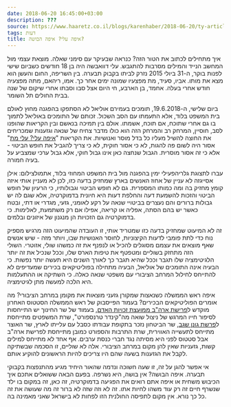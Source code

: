 ```yaml
---
date: 2018-06-20 16:45:00+03:00
description: ???
source: https://www.haaretz.co.il/blogs/karenhaber/2018-06-20/ty-article/0000017f-f8f0-d460-afff-fbf625450000
tags: דעות
title: איפה עלי? איפה הבושה?
---
```


איך מתחילים לכתוב את הטור הזה? כנראה שבעיקר עם סימני שאלה. מוצאת עצמי מול המחשב הנייד והמילים מסרבות להתגבש. עלי דוואבשה היה בן 18 חודשים כשביום שישי לפנות בוקר, ה-31 ביולי 2015 נזרק לביתו בקבוק תבערה. בין השריפה, החום והעשן הוא מצא את מותו. אביו, סעיד, מת מפצעיו שמונה ימים אחר כך. אמו, ריהאם, מתה מפצעיה חודש אחרי בעלה. אחמד, בן הארבע, חי היום אצל סבו וסבתו אחרי שיקום של שנה בבית החולים תל השומר. 

ביום שלישי, ה-19.6.2018, תומכים בעמירם אוליאל לא הסתפקו בהפגנה מחוץ לאולם בית המשפט בלוד, אלא התעמתו עם הסב השכול. זכותם של התומכים באוליאל לתמוך בו גם אחרי שתוכח, אם תוכח, אשמתו. אולם בין תמיכה בנאשם ובין הקריאות שהופנו לסב, חוסיין, המרחק רב והמרחק הזה הוא כולו מדבר צחיח של שנאה וגזענות שמכריחים את החוצה להשיל מעליו כל בדל מוסר ואנושיות. את הקריאות "[איפה עלי? עלי מת](/news/politics/2018-06-19/ty-article/0000017f-e7af-df5f-a17f-ffffe2d60000)" אסור היה לשום פה להגות, לא כי אסור חוקית, לא כי צריך להגביל את חופש הביטוי - אלא כי זה אסור מוסרית. הגבול שנחצה כאן אינו גבול חוקי, אלא גבול ערכי שמצביע על בעיה חמורה. 

 עברו לתצוגת גלריהפעילי ימין בהפגנה מול בית המשפט המחוזי בלוד, אתמולצילום: אילן אסייגזה לא עניין של אחוז האנשים בארץ שמחזיק בדעה כזו, לכן לא מעניין אותי איזה קומץ מחזיק בה ומה כמותו המספרית. גם לא חופש הביטוי וגבולותיו, כי הרעיון של חופש הביטוי והזכות להשמעת דעה והחלפת דעות היא חיונית בדמוקרטיה, אלא שגם לה יש גבולות ברורים והם נעצרים בביטויי שנאה על רקע לאומני, גזעי, מגדרי או דתי, ובטח כאשר יש בהם הסתה, אפליה או קריאה, אפילו אם רק משתמעת, לאלימות. כי בדמוקרטיה גם הזכויות הן מנגנון של איזונים ובלמים. 

זה לא המיעוט שמחזיק בדעה כזו שמטריד אותי, זו העובדה שהמיעוט הזה מרגיש מספיק נוח כדי לתת פומבי לדעות הקיצוניות, לחוסר האנושיות שבו, ויותר מזה - שיש אנשים שאף מוצאים את עצמם מסוגלים להכיל או לנפנף את זה כמשהו שולי, אזוטרי. השולי הזה מתחזק בשוליים ומטפטף את טיפות הארס שלו, וככל שנכיל את זה יותר הלגיטימציה שלו תגבר וככל שהיא תגבר כך לאורך השנים היא תעשה יותר נפשות. כי הבעיה אינה התומכים של אוליאל, הבעיה מתחילה בפוליטיקאים בכירים שמעדיפים לא להתייחס לחילול המרחב הציבורי עם משפטי שנאה כאלה. כי השתיקה או ההתעלמות היא הלכה למעשה מתן לגיטימציה. 

איפה ראש הממשלה כשנאצות שמקורן גזעני מוצאות את מקומן במרחב הציבורי? מה אומרים הפוליטיקאים הבכירים? בעמוד הפייסבוק של ראש הממשלה הסטטוס האחרון מוקדש ל[פרישת ארה"ב ממועצת זכויות האדם](/news/world/america/2018-06-20/ty-article/0000017f-e7c0-df2c-a1ff-ffd1b6080000), בעמוד של שר החינוך יש התייחסות לסיפור חייו המרגש של ניצול שואה מה"קינדר טרנספורט", שרת המשפטים מתייחסת ל[פרשת גונן שגב](/news/politics/2018-06-18/ty-article/0000017f-e6d0-dea7-adff-f7fbf91b0000), שר הביטחון נזכר בתקופת עבודתו כסבל עם עלייתו לארץ, שר האוצר מתייחס לתעשייה האווירית, שרת התרבות והספורט כמובן מתייחסת לפרישת ארה"ב אבל סטטוס לפני היא מסיתה נגד חברי כנסת ערבים. אף אחד לא מתייחס למילים קשות, גזעניות שאין להן מקום במרחב הציבורי. אלה לא שוליים, זו הסכמה שבשתיקה לקבל את הגזענות בשעה שהם היו צריכים להיות הראשונים להוקיע אותם. 

אי אפשר להגן על זה, זו שעה חשוכה ונדמה שהאור היחיד מגיע מהתנפצות בקבוקי תבערה. איפה הבושה? אין בושה, היא נשרפה. בפעם הבאה ששואלים אתכם איך הכיבוש משחית או איפה אתם רואים את הפגיעה בדמוקרטיה, זה כאן, זה במקום בו ילד שנשרף חיים זה רק עוד משהו לחיות אתו. זה לא וזה שזה לא ברור זה מה שעושה את זה כל כך נורא. אין מקום לתפיסה החולנית הזו לפחות לא בישראל שאני מאמינה בה.